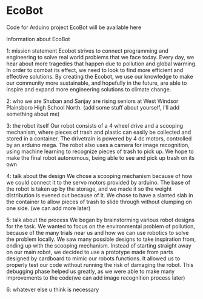 # EcoBot
Code for Arduino project EcoBot will be available here 

Information about EcoBot

1: mission statement 
Ecobot strives to connect programming and engineering to solve real world problems that we face today. Every day, we hear about more tragedies that happen due to pollution and global warming. In order to combat its effect, we need to look to find more efficient and effective solutions. By creating the Ecobot, we use our knowledge to make our community more sustainable, and hopefully in the future, are able to inspire and expand more engineering solutions to climate change.   

2: who we are
Shuban and Sanjay are rising seniors at West Windsor Plainsboro High School North. (add some stuff about yourself, i'll add something about me)

3: the robot itself
Our robot consists of a 4 wheel drive and a scooping mechanism, where pieces of trash and plastic can easily be collected and stored in a container. The drivetrain is powered by 4 dc motors, controlled by an arduino mega. The robot also uses a camera for image recognition, using machine learning to recognize pieces of trash to pick up. We hope to make the final robot autonomous, being able to see and pick up trash on its own

4: talk about the design
We chose a scooping mechanism because of how we could connect it to the servo motors provided by arduino. The base of the robot is taken up by the storage, and we made it so the weight distribution is evened out because of it. We chose to have a slanted slab in the container to allow pieces of trash to slide through without clumping on one side. (we can add more later)

5: talk about the process 
We began by brainstorming various robot designs for the task. We wanted to focus on the environmental problem of pollution, because of the many trials near us and how we can use robotics to solve the problem locally. We saw many possible designs to take inspiration from, ending up with the scooping mechanism. Instead of starting straight away on our main robot, we decided to use a prototype made from parts designed by cardboard to mimic our robots functions. It allowed us to properly test our code without running the risk of damaging the robot. This debugging phase helped us greatly, as we were able to make many improvements to the code(we can add image recognition process later)

6: whatever else u think is necessary
